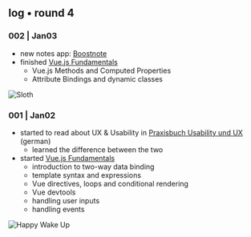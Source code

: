 ## log • round 4

### 002 | Jan03

* new notes app: [Boostnote](https://github.com/BoostIO/Boostnote)
* finished [Vue.js Fundamentals](https://vueschool.io/courses/vuejs-fundamentals)
  * Vue.js Methods and Computed Properties
  * Attribute Bindings and dynamic classes
  
![Sloth](https://media.giphy.com/media/l2JI9JdUDjxVbd20g/giphy.gif)

### 001 | Jan02

* started to read about UX & Usability in [Praxisbuch Usability und UX](https://www.amazon.de/dp/3836244233/ref=asc_df_383624423357825025/?tag=googshopde-21&creative=22398&creativeASIN=3836244233&linkCode=df0&hvadid=310979874424&hvpos=1o1&hvnetw=g&hvrand=18204514039575004821&hvpone=&hvptwo=&hvqmt=&hvdev=c&hvdvcmdl=&hvlocint=&hvlocphy=9043241&hvtargid=pla-446121814524&th=1&psc=1&tag=&ref=&adgrpid=65542816447&hvpone=&hvptwo=&hvadid=310979874424&hvpos=1o1&hvnetw=g&hvrand=18204514039575004821&hvqmt=&hvdev=c&hvdvcmdl=&hvlocint=&hvlocphy=9043241&hvtargid=pla-4461218145249) (german)
  * learned the difference between the two
* started [Vue.js Fundamentals](https://vueschool.io/courses/vuejs-fundamentals)
  * introduction to two-way data binding
  * template syntax and expressions
  * Vue directives, loops and conditional rendering
  * Vue devtools
  * handling user inputs
  * handling events
  
![Happy Wake Up](https://media2.giphy.com/media/l46CBvLI7Q7YthRzG/giphy.gif?cid=3640f6095c2d3a754d376e4b2ef9121a)
